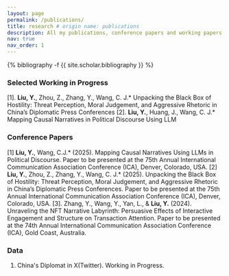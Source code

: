 ```yaml
---
layout: page
permalink: /publications/
title: research # origin name: publications
description: All my publications, conference papers and working papers.
nav: true
nav_order: 1
---
```

<!-- _pages/publications.md -->
<div class="publications">

{% bibliography -f {{ site.scholar.bibliography }} %}

</div>





### **Selected Working in Progress**

[1]. **Liu, Y.**, Zhou, Z., Zhang, Y., Wang, C. J.* Unpacking the Black Box of Hostility: Threat Perception, Moral Judgement, and Aggressive Rhetoric in China’s Diplomatic Press Conferences
[2]. **Liu, Y.**, Huang, J., Wang, C. J.* Mapping Causal Narratives in Political Discourse Using LLM

### **Conference Papers**

[1]	**Liu, Y.**, Wang, C.J.* (2025). Mapping Causal Narratives Using LLMs in Political Discourse. Paper to be presented at the 75th Annual International Communication Association Conference (ICA), Denver, Colorado, USA.
[2]	**Liu, Y.**, Zhou, Z., Zhang, Y., Wang, C. J.* (2025). Unpacking the Black Box of Hostility: Threat Perception, Moral Judgement, and Aggressive Rhetoric in China’s Diplomatic Press Conferences. Paper to be presented at the 75th Annual International Communication Association Conference (ICA), Denver, Colorado, USA.
[3].	Zhang, Y., Wang, Y., Yan, L., & **Liu, Y.** (2024). Unraveling the NFT Narrative Labyrinth: Persuasive Effects of Interactive Engagement and Structure on Transaction Attention. Paper to be presented at the 74th Annual International Communication Association Conference (ICA), Gold Coast, Australia.


### **Data**

1. China's Diplomat in X(Twitter). Working in Progress.
